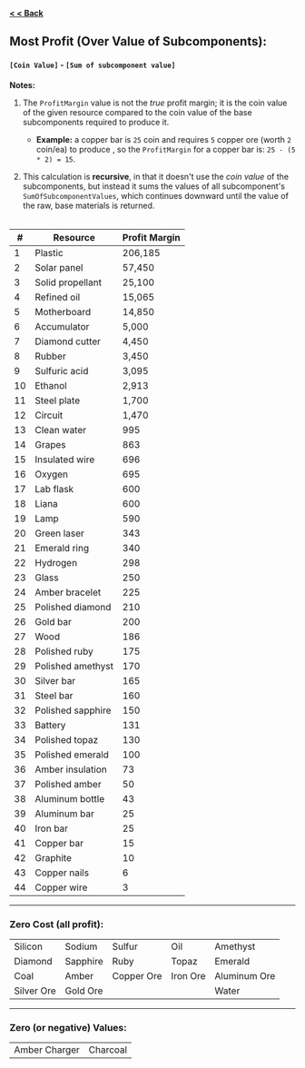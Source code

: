 **[< < Back](https://smithsoniandsp.github.io/DeeptownResourcesCalculator/)**  

## Most Profit (Over Value of Subcomponents):
#### `[Coin Value]` - `[Sum of subcomponent value]`

**Notes:** 

1. The `ProfitMargin` value is not the *true* profit margin; it is the coin value of the given resource
  compared to the coin value of the base subcomponents required to produce it.  
   * **Example:** a copper bar is `25` coin and requires `5` copper ore (worth `2` coin/ea) to produce , so the 
  `ProfitMargin` for a copper bar is: `25 - (5 * 2) = 15`.  

2. This calculation is **recursive**, in that it doesn't use the *coin value* of the subcomponents, but instead it 
   sums the values of all subcomponent's `SumOfSubcomponentValues`, which continues downward until the value
   of the raw, base materials is returned.  
   &nbsp;  


| #  	| Resource          	| Profit Margin 	|
|----	|-------------------	|---------------	|
| 1  	| Plastic           	| 206,185       	|
| 2  	| Solar panel       	| 57,450        	|
| 3  	| Solid propellant  	| 25,100        	|
| 4  	| Refined oil       	| 15,065        	|
| 5  	| Motherboard       	| 14,850        	|
| 6  	| Accumulator       	| 5,000         	|
| 7  	| Diamond cutter    	| 4,450         	|
| 8  	| Rubber            	| 3,450         	|
| 9  	| Sulfuric acid     	| 3,095         	|
| 10 	| Ethanol           	| 2,913         	|
| 11 	| Steel plate       	| 1,700         	|
| 12 	| Circuit           	| 1,470         	|
| 13 	| Clean water       	| 995           	|
| 14 	| Grapes            	| 863           	|
| 15 	| Insulated wire    	| 696           	|
| 16 	| Oxygen            	| 695           	|
| 17 	| Lab flask         	| 600           	|
| 18 	| Liana             	| 600           	|
| 19 	| Lamp              	| 590           	|
| 20 	| Green laser       	| 343           	|
| 21 	| Emerald ring      	| 340           	|
| 22 	| Hydrogen          	| 298           	|
| 23 	| Glass             	| 250           	|
| 24 	| Amber bracelet    	| 225           	|
| 25 	| Polished diamond  	| 210           	|
| 26 	| Gold bar          	| 200           	|
| 27 	| Wood              	| 186           	|
| 28 	| Polished ruby     	| 175           	|
| 29 	| Polished amethyst 	| 170           	|
| 30 	| Silver bar        	| 165           	|
| 31 	| Steel bar         	| 160           	|
| 32 	| Polished sapphire 	| 150           	|
| 33 	| Battery           	| 131           	|
| 34 	| Polished topaz    	| 130           	|
| 35 	| Polished emerald  	| 100           	|
| 36 	| Amber insulation  	| 73            	|
| 37 	| Polished amber    	| 50            	|
| 38 	| Aluminum bottle   	| 43            	|
| 39 	| Aluminum bar      	| 25            	|
| 40 	| Iron bar          	| 25            	|
| 41 	| Copper bar        	| 15            	|
| 42 	| Graphite          	| 10            	|
| 43 	| Copper nails      	| 6             	|
| 44 	| Copper wire       	| 3             	|

- - -

### **Zero Cost (all profit)**:

|             |            |            |              |              |
|-------------|------------|------------|--------------|--------------|
| Silicon     | Sodium     | Sulfur     | Oil          | Amethyst     |
| Diamond     | Sapphire   | Ruby       | Topaz        | Emerald      |
| Coal        | Amber      | Copper Ore | Iron Ore     | Aluminum Ore | 
| Silver Ore  | Gold Ore   |            |              | Water        |

- - - 

### **Zero (or negative) Values**:

| | |
|---|---|
| Amber Charger | Charcoal |
